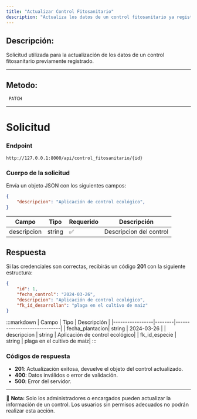 ```yaml
---
title: "Actualizar Control Fitosanitario"
description: "Actualiza los datos de un control fitosanitario ya registrado en el sistema."
---
```


## Descripción:

Solicitud utilizada para la actualización de los datos de un control fitosanitario previamente registrado.

---

## Metodo:
```
 PATCH
```
---


# **Solicitud**

### **Endpoint**
```
http://127.0.0.1:8000/api/control_fitosanitario/{id}
```
### **Cuerpo de la solicitud**
Envía un objeto JSON con los siguientes campos:

```json
{
    "descripcion": "Aplicación de control ecológico",
}
```

| Campo           | Tipo   | Requerido | Descripción                |
|---------------- |--------|-----------|-----------------------------|
| descripcion     | string | ✅       | Descripcion del control|


## **Respuesta**

Si las credenciales son correctas, recibirás un código **201** con la siguiente estructura:

```json
{
    "id": 1,
    "fecha_control": "2024-03-26",
    "descripcion": "Aplicación de control ecológico",
    "fk_id_desarrollan": "plaga en el cultivo de maiz"
}
```

:::markdown
| Campo           | Tipo   | Descripción                |
|-----------------|--------|-----------------------------|
| fecha_plantacion| string | 2024-03-26     |
| descripcion     | string | Aplicación de control ecológico|
| fk_id_especie   | string | plaga en el cultivo de maiz|
:::


### **Códigos de respuesta**
- **201**: Actualización exitosa, devuelve el objeto del control actualizado.
- **400**: Datos inválidos o error de validación.
- **500**: Error del servidor.

---

📄 **Nota:** Solo los administradores o encargados pueden actualizar la información de un control. Los usuarios sin permisos adecuados no podrán realizar esta acción.
